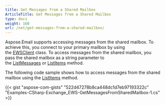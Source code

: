 ```yaml
---
title: Get Messages from a Shared Mailbox
ArticleTitle: Get Messages from a Shared Mailbox
type: docs
weight: 160
url: /net/get-messages-from-a-shared-mailbox/
---
```



Aspose.Email supports accessing messages from the shared mailbox. To achieve this, you connect to your primary mailbox by using the [EWSClient](https://reference.aspose.com/email/net/aspose.email.clients.exchange.webservice/ewsclient/) class. To access messages from the shared mailbox, you pass the shared mailbox as a string parameter to the [ListMessages](https://reference.aspose.com/email/net/aspose.email.clients.exchange.webservice/iewsclient/listmessages/) or [ListItems](https://reference.aspose.com/email/net/aspose.email.clients.exchange.webservice/iewsclient/listitems/) method.

The following code sample shows how to access messages from the shared mailbox using the [ListItems](https://reference.aspose.com/email/net/aspose.email.clients.exchange.webservice/iewsclient/listitems/) method.

{{< gist "aspose-com-gists" "522d47278b8ca448dc1d7eb97193322c" "Examples-CSharp-Exchange_EWS-GetMessagesFromSharedMailbox-1.cs" >}}
